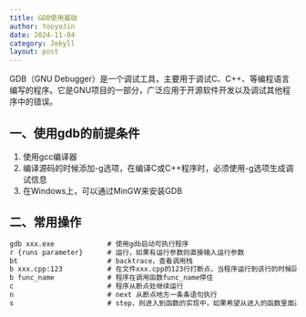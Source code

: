 ```yaml
---
title: GDB使用基础
author: YooyoJin
date: 2024-11-04
category: Jekyll
layout: post
---
```


GDB（GNU Debugger）是一个调试工具，主要用于调试C、C++、等编程语言编写的程序。它是GNU项目的一部分，广泛应用于开源软件开发以及调试其他程序中的错误。

## 一、使用gdb的前提条件

1. 使用gcc编译器
1. 编译源码的时候添加-g选项，在编译C或C++程序时，必须使用-g选项生成调试信息
1. 在Windows上，可以通过MinGW来安装GDB

## 二、常用操作

``` cmd
gdb xxx.exe             # 使用gdb启动可执行程序
r {runs parameter}      # 运行，如果有运行参数则直接输入运行参数
bt                      # backtrace，查看调用栈
b xxx.cpp:123           # 在文件xxx.cpp的123行打断点，当程序运行到该行的时候回停住
b func_name             # 程序在调用函数func_name停住
c                       # 程序从断点处继续运行
n                       # next 从断点地方一条条语句执行
s                       # step，则进入到函数的实现中，如果希望从进入的函数里面退出，输入fin或者finish
```